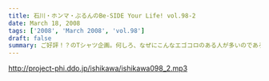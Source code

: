 ```yaml
---
title: 石川・ホンマ・ぶるんのBe-SIDE Your Life! vol.98-2
date: March 18, 2008
tags: ['2008', 'March 2008', 'vol.98']
draft: false
summary: ご好評！？のTシャツ企画。何しろ、なぜにこんなエゴコロのある人が多いのであろうか！？ワタクシも含め実際には「平田商店」に行ったことがないビーサイメンバー！！いつか・・・NAMAE
---
```


http://project-phi.ddo.jp/ishikawa/ishikawa098_2.mp3